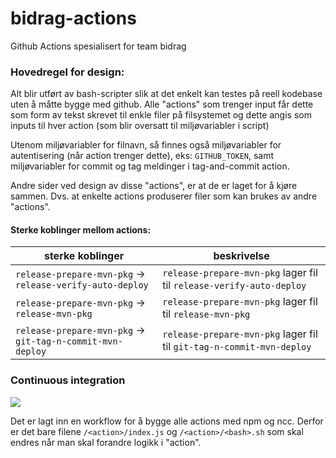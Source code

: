 # bidrag-actions
Github Actions spesialisert for team bidrag

### Hovedregel for design:
Alt blir utført av bash-scripter slik at det enkelt kan testes på reell kodebase uten å måtte bygge med github. Alle "actions" som trenger input får
dette som form av tekst skrevet til enkle filer på filsystemet og dette angis som inputs til hver action (som blir oversatt til miljøvariabler i
script)

Utenom miljøvariabler for filnavn, så finnes også miljøvariabler for autentisering (når action trenger dette), eks: `GITHUB_TOKEN`, samt miljøvariabler
for commit og tag meldinger i tag-and-commit action.

Andre sider ved design av disse "actions", er at de er laget for å kjøre sammen. Dvs. at enkelte actions produserer filer som kan brukes av andre
"actions". 

#### Sterke koblinger mellom actions:

| sterke koblinger | beskrivelse  |
|------------------|--------------|
| `release-prepare-mvn-pkg` -> `release-verify-auto-deploy` | `release-prepare-mvn-pkg` lager fil til `release-verify-auto-deploy` |
| `release-prepare-mvn-pkg` -> `release-mvn-pkg` | `release-prepare-mvn-pkg` lager fil til `release-mvn-pkg` |
| `release-prepare-mvn-pkg` -> `git-tag-n-commit-mvn-deploy` | `release-prepare-mvn-pkg` lager fil til `git-tag-n-commit-mvn-deploy` |

### Continuous integration
![](https://github.com/navikt/bidrag-actions/workflows/build%20actions/badge.svg)

Det er lagt inn en workflow for å bygge alle actions med npm og ncc. Derfor er det bare filene `/<action>/index.js` og `/<action>/<bash>.sh` som skal
endres når man skal forandre logikk i "action".
